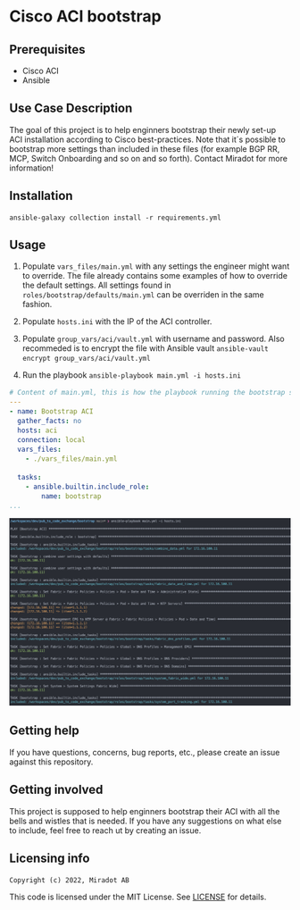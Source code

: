 # Cisco ACI bootstrap

## Prerequisites
* Cisco ACI
* Ansible

## Use Case Description
The goal of this project is to help enginners bootstrap their newly set-up ACI installation according to Cisco best-practices. Note that it´s possible to bootstrap more settings than included in these files (for example BGP RR, MCP, Switch Onboarding and so on and so forth). Contact Miradot for more information!

## Installation
```
ansible-galaxy collection install -r requirements.yml
```

## Usage
1) Populate `vars_files/main.yml` with any settings the engineer might want to override. The file already contains some examples of how to override the default settings. All settings found in `roles/bootstrap/defaults/main.yml` can be overriden in the same fashion.

2) Populate `hosts.ini` with the IP of the ACI controller.

3) Populate `group_vars/aci/vault.yml` with username and password. Also recommeded is to encrypt the file with Ansible vault `ansible-vault encrypt group_vars/aci/vault.yml`

4) Run the playbook `ansible-playbook main.yml -i hosts.ini`

```yaml
# Content of main.yml, this is how the playbook running the bootstrap should look like.
---
- name: Bootstrap ACI
  gather_facts: no
  hosts: aci
  connection: local
  vars_files:
    - ./vars_files/main.yml

  tasks:
    - ansible.builtin.include_role:
        name: bootstrap
...
```

![Ansible Output](./ansible_output.png)

## Getting help

If you have questions, concerns, bug reports, etc., please create an issue against this repository.

## Getting involved

This project is supposed to help enginners bootstrap their ACI with all the bells and wistles that is needed. If you have any suggestions on what else to include, feel free to reach ut by creating an issue.

## Licensing info

`Copyright (c) 2022, Miradot AB`

This code is licensed under the MIT License. See [LICENSE](./LICENSE) for details.
